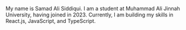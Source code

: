 My name is Samad Ali Siddiqui. I am a student at Muhammad Ali Jinnah University, having joined in 2023. Currently, I am building my skills in React.js, JavaScript, and TypeScript.
  

